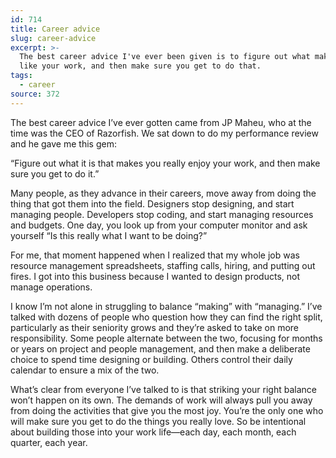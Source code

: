 ```yaml
---
id: 714
title: Career advice
slug: career-advice
excerpt: >-
  The best career advice I've ever been given is to figure out what makes you
  like your work, and then make sure you get to do that.
tags:
  - career
source: 372
---
```

The best career advice I’ve ever gotten came from JP Maheu, who at the time was the CEO of Razorfish. We sat down to do my performance review and he gave me this gem:


“Figure out what it is that makes you really enjoy your work, and then make sure you get to do it.”

Many people, as they advance in their careers, move away from doing the thing that got them into the field. Designers stop designing, and start managing people. Developers stop coding, and start managing resources and budgets. One day, you look up from your computer monitor and ask yourself “Is this really what I want to be doing?”

For me, that moment happened when I realized that my whole job was resource management spreadsheets, staffing calls, hiring, and putting out fires. I got into this business because I wanted to design products, not manage operations.

I know I’m not alone in struggling to balance “making” with “managing.” I’ve talked with dozens of people who question how they can find the right split, particularly as their seniority grows and they’re asked to take on more responsibility. Some people alternate between the two, focusing for months or years on project and people management, and then make a deliberate choice to spend time designing or building. Others control their daily calendar to ensure a mix of the two.

What’s clear from everyone I’ve talked to is that striking your right balance won’t happen on its own. The demands of work will always pull you away from doing the activities that give you the most joy. You’re the only one who will make sure you get to do the things you really love. So be intentional about building those into your work life—each day, each month, each quarter, each year.
